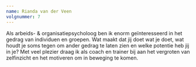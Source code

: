 ```yaml
---
name: Rianda van der Veen
volgnummer: 7
---
```

Als arbeids- & organisatiepsycholoog ben ik enorm geïnteresseerd in het gedrag van individuen en groepen. Wat maakt dat jij doet wat je doet, wat houdt je soms tegen om ander gedrag te laten zien en welke potentie heb jij in je? Met veel plezier draag ik als coach en trainer bij aan het vergroten van zelfinzicht en het motiveren om in beweging te komen.
